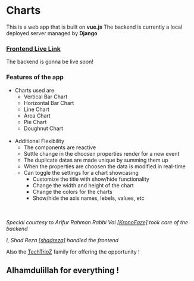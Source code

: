 # Charts
This is a web app that is built on **vue.js**
The backend is currently a local deployed server managed by **Django**

### [Frontend Live Link](https://charts-frontend-vue.vercel.app/)

The backend is gonna be live soon!

### Features of the app

- Charts used are 
	- Vertical Bar Chart
	- Horizontal Bar Chart
	- Line Chart
	- Area Chart
	- Pie Chart
	- Doughnut Chart
<br><br>
- Additional Flexibility
	- The components are reactive
	- Suttle change in the choosen properties render for a new event
	- The duplicate datas are made unique by summing them up
	- When the properties are choosen the data is modified in real-time
	- Can toggle the settings for a chart showcasing
		- Customize the title with show/hide functionality
		- Change the width and height of the chart
		- Change the colors for the charts
		-  Show/hide the axis names, lebels, values, etc

<br><br>
_Special courtesy to Arifur Rahman Rabbi Vai [ \[KronoFaze\]](https://github.com/KronoFaze) took care of the backend_

_I, Shad Reza [ \[shadreza\]](https://github.com/shadreza) handled the frontend_ 

Also the [TechTrioZ](https://www.techtrioz.com/techtrioz.com/index.html) family for offering the opportunity !


## Alhamdulillah for everything !